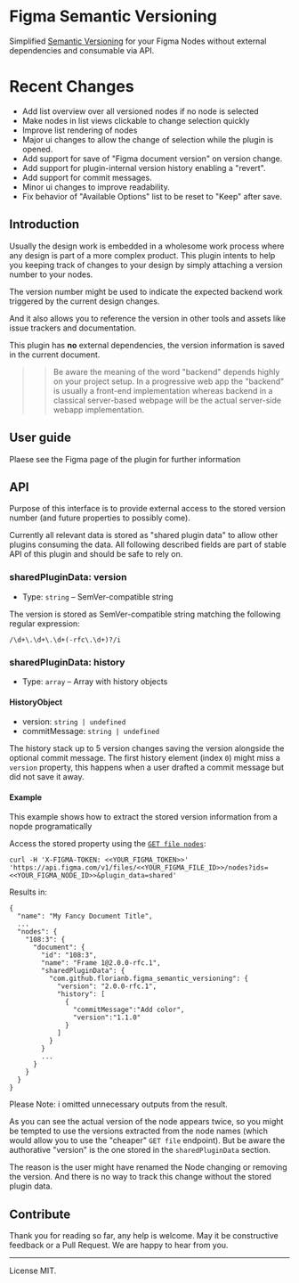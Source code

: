 # Figma Semantic Versioning

Simplified [Semantic Versioning][semver] for your Figma Nodes without external dependencies and consumable via API.

# Recent Changes

- Add list overview over all versioned nodes if no node is selected
- Make nodes in list views clickable to change selection quickly
- Improve list rendering of nodes
- Major ui changes to allow the change of selection while the plugin is opened.
- Add support for save of "Figma document version" on version change.
- Add support for plugin-internal version history enabling a "revert".
- Add support for commit messages.
- Minor ui changes to improve readability.
- Fix behavior of "Available Options" list to be reset to "Keep" after save.

## Introduction

Usually the design work is embedded in a wholesome work process where any design is part of a more complex product. This plugin intents to help you keeping track of changes to your design by simply attaching a version number to your nodes.

The version number might be used to indicate the expected backend work triggered by the current design changes.

And it also allows you to reference the version in other tools and assets like issue trackers and documentation.

This plugin has **no** external dependencies, the version information is saved in the current document.

>> Be aware the meaning of the word "backend" depends highly on your project setup. In a progressive web app the "backend" is usually a front-end implementation whereas backend in a classical server-based webpage will be the actual server-side webapp implementation.

## User guide

Plaese see the Figma page of the plugin for further information

## API

Purpose of this interface is to provide external access to the stored version number (and future properties to possibly come).

Currently all relevant data is stored as "shared plugin data" to allow other plugins consuming the data. All following described fields are part of stable API of this plugin and should be safe to rely on.

### sharedPluginData: version

- Type: `string` – SemVer-compatible string

The version is stored as SemVer-compatible string matching the following regular expression:

```
/\d+\.\d+\.\d+(-rfc\.\d+)?/i
```

### sharedPluginData: history

- Type: `array` – Array with history objects

#### HistoryObject

- version: `string | undefined`
- commitMessage: `string | undefined`

The history stack up to 5 version changes saving the version alongside the optional commit message.
The first history element (index `0`) might miss a `version` property, this happens when a user drafted a commit message but did not save it away.

#### Example

This example shows how to extract the stored version information from a nopde programatically

Access the stored property using the [`GET file nodes`][rest-api-files-endpoint]:

```
curl -H 'X-FIGMA-TOKEN: <<YOUR_FIGMA_TOKEN>>' 'https://api.figma.com/v1/files/<<YOUR_FIGMA_FILE_ID>>/nodes?ids=<<YOUR_FIGMA_NODE_ID>>&plugin_data=shared'
```

Results in:

```
{
  "name": "My Fancy Document Title",
  ...
  "nodes": {
    "108:3": {
      "document": {
        "id": "108:3",
        "name": "Frame 1@2.0.0-rfc.1",
        "sharedPluginData": {
          "com.github.florianb.figma_semantic_versioning": {
            "version": "2.0.0-rfc.1",
            "history": [
              {
                "commitMessage":"Add color",
                "version":"1.1.0"
              }
            ]
          }
        }
        ...
      }
    }
  }
}
```

Please Note: i omitted unnecessary outputs from the result.

As you can see the actual version of the node appears twice, so you might be tempted to use the versions extracted from the node names (which would allow you to use the "cheaper" `GET file` endpoint). But be aware the authorative "version" is the one stored in the `sharedPluginData` section.

The reason is the user might have renamed the Node changing or removing the version. And there is no way to track this change without the stored plugin data.

## Contribute

Thank you for reading so far, any help is welcome. May it be constructive feedback or a Pull Request. We are happy to hear from you.

---

License MIT.

[semver]: https://semver.org/
[rest-api-files-endpoint]: https://www.figma.com/developers/api#get-files-endpoint
